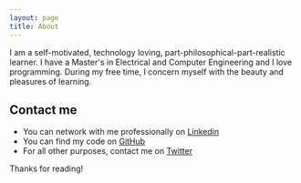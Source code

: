 ```yaml
---
layout: page
title: About
---
```


<p class="message">
  I am a self-motivated, technology loving, part-philosophical-part-realistic learner. I have a Master's in Electrical and Computer Engineering and I love programming. During my free time, I concern myself with the beauty and pleasures of learning. 
</p>

## Contact me

* You can network with me professionally on [Linkedin](http://www.linkedin.com/in/lsadagopan/)
* You can find my code on [GitHub](https://github.com/laxmynarain/)
* For all other purposes, contact me on [Twitter](https://twitter.com/lsadagopan)

Thanks for reading!

